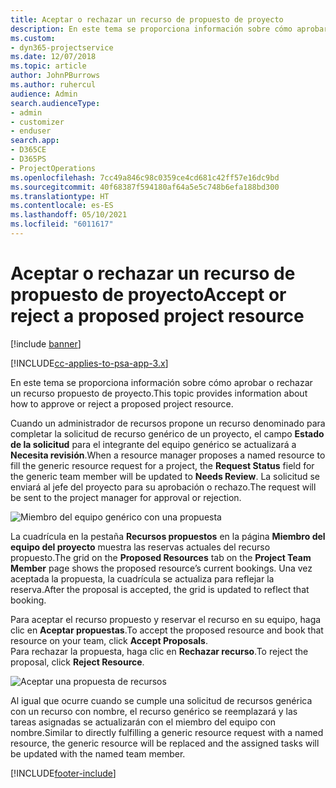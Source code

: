 ```yaml
---
title: Aceptar o rechazar un recurso de propuesto de proyecto
description: En este tema se proporciona información sobre cómo aprobar o rechazar un recurso propuesto de proyecto.
ms.custom:
- dyn365-projectservice
ms.date: 12/07/2018
ms.topic: article
author: JohnPBurrows
ms.author: ruhercul
audience: Admin
search.audienceType:
- admin
- customizer
- enduser
search.app:
- D365CE
- D365PS
- ProjectOperations
ms.openlocfilehash: 7cc49a846c98c0359ce4cd681c42ff57e16dc9bd
ms.sourcegitcommit: 40f68387f594180af64a5e5c748b6efa188bd300
ms.translationtype: HT
ms.contentlocale: es-ES
ms.lasthandoff: 05/10/2021
ms.locfileid: "6011617"
---
```

# <a name="accept-or-reject-a-proposed-project-resource"></a><span data-ttu-id="23176-103">Aceptar o rechazar un recurso de propuesto de proyecto</span><span class="sxs-lookup"><span data-stu-id="23176-103">Accept or reject a proposed project resource</span></span>

[!include [banner](../includes/psa-now-project-operations.md)]

[!INCLUDE[cc-applies-to-psa-app-3.x](../includes/cc-applies-to-psa-app-3x.md)]

<span data-ttu-id="23176-104">En este tema se proporciona información sobre cómo aprobar o rechazar un recurso propuesto de proyecto.</span><span class="sxs-lookup"><span data-stu-id="23176-104">This topic provides information about how to approve or reject a proposed project resource.</span></span>

<span data-ttu-id="23176-105">Cuando un administrador de recursos propone un recurso denominado para completar la solicitud de recurso genérico de un proyecto, el campo **Estado de la solicitud** para el integrante del equipo genérico se actualizará a **Necesita revisión**.</span><span class="sxs-lookup"><span data-stu-id="23176-105">When a resource manager proposes a named resource to fill the generic resource request for a project, the **Request Status** field for the generic team member will be updated to **Needs Review**.</span></span> <span data-ttu-id="23176-106">La solicitud se enviará al jefe del proyecto para su aprobación o rechazo.</span><span class="sxs-lookup"><span data-stu-id="23176-106">The request will be sent to the project manager for approval or rejection.</span></span>

![Miembro del equipo genérico con una propuesta](media/RM-how-to-19.png)

<span data-ttu-id="23176-108">La cuadrícula en la pestaña **Recursos propuestos** en la página **Miembro del equipo del proyecto** muestra las reservas actuales del recurso propuesto.</span><span class="sxs-lookup"><span data-stu-id="23176-108">The grid on the **Proposed Resources** tab on the **Project Team Member** page shows the proposed resource’s current bookings.</span></span> <span data-ttu-id="23176-109">Una vez aceptada la propuesta, la cuadrícula se actualiza para reflejar la reserva.</span><span class="sxs-lookup"><span data-stu-id="23176-109">After the proposal is accepted, the grid is updated to reflect that booking.</span></span> 

<span data-ttu-id="23176-110">Para aceptar el recurso propuesto y reservar el recurso en su equipo, haga clic en **Aceptar propuestas**.</span><span class="sxs-lookup"><span data-stu-id="23176-110">To accept the proposed resource and book that resource on your team, click **Accept Proposals**.</span></span>  
<span data-ttu-id="23176-111">Para rechazar la propuesta, haga clic en **Rechazar recurso**.</span><span class="sxs-lookup"><span data-stu-id="23176-111">To reject the proposal, click **Reject Resource**.</span></span>

![Aceptar una propuesta de recursos](media/RM-how-to-20.png) 

<span data-ttu-id="23176-113">Al igual que ocurre cuando se cumple una solicitud de recursos genérica con un recurso con nombre, el recurso genérico se reemplazará y las tareas asignadas se actualizarán con el miembro del equipo con nombre.</span><span class="sxs-lookup"><span data-stu-id="23176-113">Similar to directly fulfilling a generic resource request with a named resource, the generic resource will be replaced and the assigned tasks will be updated with the named team member.</span></span>


[!INCLUDE[footer-include](../includes/footer-banner.md)]